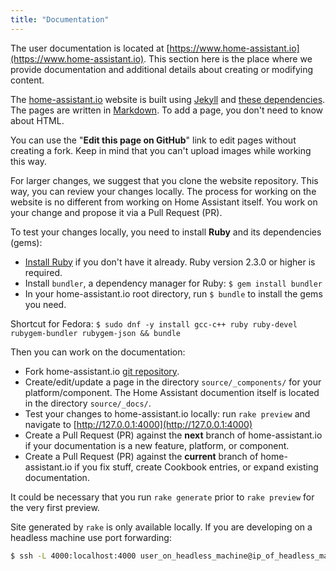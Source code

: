 ```yaml
---
title: "Documentation"
---
```


The user documentation is located at [https://www.home-assistant.io](https://www.home-assistant.io). This section here is the place where we provide documentation and additional details about creating or modifying content.

The [home-assistant.io](https://home-assistant.io) website is built using [Jekyll](http://github.com/mojombo/jekyll) and [these dependencies](https://pages.github.com/versions/). The pages are written in [Markdown](http://daringfireball.net/projects/markdown/). To add a page, you don't need to know about HTML.

You can use the "**Edit this page on GitHub**" link to edit pages without creating a fork. Keep in mind that you can't upload images while working this way.

For larger changes, we suggest that you clone the website repository. This way, you can review your changes locally. The process for working on the website is no different from working on Home Assistant itself. You work on your change and propose it via a Pull Request (PR).

To test your changes locally, you need to install **Ruby** and its dependencies (gems):

- [Install Ruby](https://www.ruby-lang.org/en/documentation/installation/) if you don't have it already. Ruby version 2.3.0 or higher is required.
- Install `bundler`, a dependency manager for Ruby: `$ gem install bundler`
- In your home-assistant.io root directory, run `$ bundle` to install the gems you need.

Shortcut for Fedora: `$ sudo dnf -y install gcc-c++ ruby ruby-devel rubygem-bundler rubygem-json && bundle`

Then you can work on the documentation:

- Fork home-assistant.io [git repository](https://github.com/home-assistant/home-assistant.io).
- Create/edit/update a page in the directory `source/_components/` for your platform/component. The Home Assistant documention itself is located in the directory `source/_docs/`. 
- Test your changes to home-assistant.io locally: run `rake preview` and navigate to [http://127.0.0.1:4000](http://127.0.0.1:4000)
- Create a Pull Request (PR) against the **next** branch of home-assistant.io if your documentation is a new feature, platform, or component.
- Create a Pull Request (PR) against the **current** branch of home-assistant.io if you fix stuff, create Cookbook entries, or expand existing documentation.

It could be necessary that you run `rake generate` prior to `rake preview` for the very first preview.

Site generated by `rake` is only available locally. If you are developing on a headless machine use port forwarding:

```bash
$ ssh -L 4000:localhost:4000 user_on_headless_machine@ip_of_headless_machine
```

